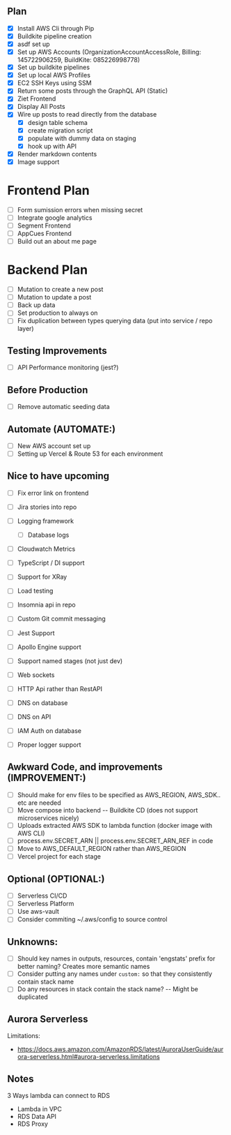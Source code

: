 ## Plan
- [x] Install AWS Cli through Pip 
- [x] Buildkite pipeline creation
- [x] asdf set up
- [x] Set up AWS Accounts (OrganizationAccountAccessRole, Billing: 145722906259, BuildKite: 085226998778)
- [x] Set up buildkite pipelines
- [x] Set up local AWS Profiles
- [x] EC2 SSH Keys using SSM
- [x] Return some posts through the GraphQL API (Static)
- [x] Ziet Frontend
- [x] Display All Posts
- [x] Wire up posts to read directly from the database
  - [x] design table schema
  - [x] create migration script
  - [x] populate with dummy data on staging
  - [x] hook up with API
- [x] Render markdown contents
- [x] Image support

# Frontend Plan
- [ ] Form sumission errors when missing secret
- [ ] Integrate google analytics
- [ ] Segment Frontend
- [ ] AppCues Frontend
- [ ] Build out an about me page

# Backend Plan
- [ ] Mutation to create a new post
- [ ] Mutation to update a post
- [ ] Back up data
- [ ] Set production to always on
- [ ] Fix duplication between types querying data (put into service / repo layer)

## Testing Improvements
- [ ] API Performance monitoring (jest?)

## Before Production
- [ ] Remove automatic seeding data

## Automate (AUTOMATE:)
- [ ] New AWS account set up
- [ ] Setting up Vercel & Route 53 for each environment

## Nice to have upcoming
- [ ] Fix error link on frontend
- [ ] Jira stories into repo
- [ ] Logging framework
  - [ ] Database logs
- [ ] Cloudwatch Metrics
- [ ] TypeScript / DI support
- [ ] Support for XRay
- [ ] Load testing
- [ ] Insomnia api in repo
- [ ] Custom Git commit messaging
- [ ] Jest Support
- [ ] Apollo Engine support
- [ ] Support named stages (not just dev)
- [ ] Web sockets
- [ ] HTTP Api rather than RestAPI
- [ ] DNS on database
- [ ] DNS on API
- [ ] IAM Auth on database
- [ ] Proper logger support


## Awkward Code, and improvements (IMPROVEMENT:)
- [ ] Should make for env files to be specified as AWS_REGION, AWS_SDK.. etc are needed
- [ ] Move compose into backend -- Buildkite CD (does not support microservices nicely)
- [ ] Uploads extracted AWS SDK to lambda function (docker image with AWS CLI)
- [ ] process.env.SECRET_ARN || process.env.SECRET_ARN_REF in code
- [ ] Move to AWS_DEFAULT_REGION rather than AWS_REGION
- [ ] Vercel project for each stage

## Optional (OPTIONAL:)
- [ ] Serverless CI/CD
- [ ] Serverless Platform
- [ ] Use aws-vault
- [ ] Consider commiting ~/.aws/config to source control

## Unknowns: 
- [ ] Should key names in outputs, resources, contain 'engstats' prefix for better naming? Creates more semantic names
- [ ] Consider putting any names under `custom:` so that they consistently contain stack name
- [ ] Do any resources in stack contain the stack name? -- Might be duplicated

## Aurora Serverless
Limitations:
- https://docs.aws.amazon.com/AmazonRDS/latest/AuroraUserGuide/aurora-serverless.html#aurora-serverless.limitations

## Notes
3 Ways lambda can connect to RDS
- Lambda in VPC
- RDS Data API
- RDS Proxy